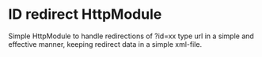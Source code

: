 # ID redirect HttpModule 

Simple HttpModule to handle redirections of ?id=xx type url 
in a simple and effective manner, keeping redirect data in
a simple xml-file. 